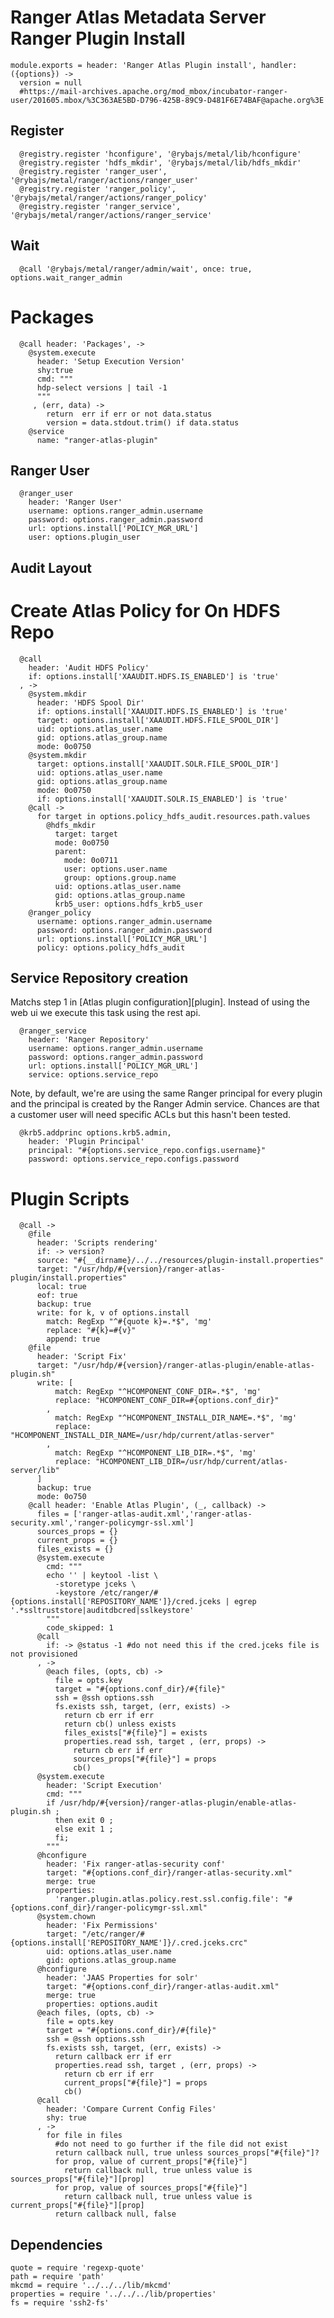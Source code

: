 
# Ranger Atlas Metadata Server Ranger Plugin Install

    module.exports = header: 'Ranger Atlas Plugin install', handler: ({options}) ->
      version = null
      #https://mail-archives.apache.org/mod_mbox/incubator-ranger-user/201605.mbox/%3C363AE5BD-D796-425B-89C9-D481F6E74BAF@apache.org%3E

## Register

      @registry.register 'hconfigure', '@rybajs/metal/lib/hconfigure'
      @registry.register 'hdfs_mkdir', '@rybajs/metal/lib/hdfs_mkdir'
      @registry.register 'ranger_user', '@rybajs/metal/ranger/actions/ranger_user'
      @registry.register 'ranger_policy', '@rybajs/metal/ranger/actions/ranger_policy'
      @registry.register 'ranger_service', '@rybajs/metal/ranger/actions/ranger_service'

## Wait

      @call '@rybajs/metal/ranger/admin/wait', once: true, options.wait_ranger_admin

# Packages

      @call header: 'Packages', ->
        @system.execute
          header: 'Setup Execution Version'
          shy:true
          cmd: """
          hdp-select versions | tail -1
          """
         , (err, data) ->
            return  err if err or not data.status
            version = data.stdout.trim() if data.status
        @service
          name: "ranger-atlas-plugin"

## Ranger User

      @ranger_user
        header: 'Ranger User'
        username: options.ranger_admin.username
        password: options.ranger_admin.password
        url: options.install['POLICY_MGR_URL']
        user: options.plugin_user

## Audit Layout


# Create Atlas Policy for On HDFS Repo

      @call
        header: 'Audit HDFS Policy'
        if: options.install['XAAUDIT.HDFS.IS_ENABLED'] is 'true'
      , ->
        @system.mkdir
          header: 'HDFS Spool Dir'
          if: options.install['XAAUDIT.HDFS.IS_ENABLED'] is 'true'
          target: options.install['XAAUDIT.HDFS.FILE_SPOOL_DIR']
          uid: options.atlas_user.name
          gid: options.atlas_group.name
          mode: 0o0750
        @system.mkdir
          target: options.install['XAAUDIT.SOLR.FILE_SPOOL_DIR']
          uid: options.atlas_user.name
          gid: options.atlas_group.name
          mode: 0o0750
          if: options.install['XAAUDIT.SOLR.IS_ENABLED'] is 'true'
        @call ->
          for target in options.policy_hdfs_audit.resources.path.values
            @hdfs_mkdir
              target: target
              mode: 0o0750
              parent:
                mode: 0o0711
                user: options.user.name
                group: options.group.name
              uid: options.atlas_user.name
              gid: options.atlas_group.name
              krb5_user: options.hdfs_krb5_user
        @ranger_policy
          username: options.ranger_admin.username
          password: options.ranger_admin.password
          url: options.install['POLICY_MGR_URL']
          policy: options.policy_hdfs_audit

## Service Repository creation

Matchs step 1 in [Atlas plugin configuration][plugin]. Instead of using the web ui
we execute this task using the rest api.

      @ranger_service
        header: 'Ranger Repository'
        username: options.ranger_admin.username
        password: options.ranger_admin.password
        url: options.install['POLICY_MGR_URL']
        service: options.service_repo

Note, by default, we're are using the same Ranger principal for every
plugin and the principal is created by the Ranger Admin service. Chances
are that a customer user will need specific ACLs but this hasn't been
tested.

      @krb5.addprinc options.krb5.admin,
        header: 'Plugin Principal'
        principal: "#{options.service_repo.configs.username}"
        password: options.service_repo.configs.password

# Plugin Scripts 

      @call ->
        @file
          header: 'Scripts rendering'
          if: -> version?
          source: "#{__dirname}/../../resources/plugin-install.properties"
          target: "/usr/hdp/#{version}/ranger-atlas-plugin/install.properties"
          local: true
          eof: true
          backup: true
          write: for k, v of options.install
            match: RegExp "^#{quote k}=.*$", 'mg'
            replace: "#{k}=#{v}"
            append: true
        @file
          header: 'Script Fix'
          target: "/usr/hdp/#{version}/ranger-atlas-plugin/enable-atlas-plugin.sh"
          write: [
              match: RegExp "^HCOMPONENT_CONF_DIR=.*$", 'mg'
              replace: "HCOMPONENT_CONF_DIR=#{options.conf_dir}"
            ,
              match: RegExp "^HCOMPONENT_INSTALL_DIR_NAME=.*$", 'mg'
              replace: "HCOMPONENT_INSTALL_DIR_NAME=/usr/hdp/current/atlas-server"
            ,
              match: RegExp "^HCOMPONENT_LIB_DIR=.*$", 'mg'
              replace: "HCOMPONENT_LIB_DIR=/usr/hdp/current/atlas-server/lib"
          ]
          backup: true
          mode: 0o750
        @call header: 'Enable Atlas Plugin', (_, callback) ->
          files = ['ranger-atlas-audit.xml','ranger-atlas-security.xml','ranger-policymgr-ssl.xml']
          sources_props = {}
          current_props = {}
          files_exists = {}
          @system.execute
            cmd: """
            echo '' | keytool -list \
              -storetype jceks \
              -keystore /etc/ranger/#{options.install['REPOSITORY_NAME']}/cred.jceks | egrep '.*ssltruststore|auditdbcred|sslkeystore'
            """
            code_skipped: 1
          @call
            if: -> @status -1 #do not need this if the cred.jceks file is not provisioned
          , ->
            @each files, (opts, cb) ->
              file = opts.key
              target = "#{options.conf_dir}/#{file}"
              ssh = @ssh options.ssh
              fs.exists ssh, target, (err, exists) ->
                return cb err if err
                return cb() unless exists
                files_exists["#{file}"] = exists
                properties.read ssh, target , (err, props) ->
                  return cb err if err
                  sources_props["#{file}"] = props
                  cb()
          @system.execute
            header: 'Script Execution'
            cmd: """
            if /usr/hdp/#{version}/ranger-atlas-plugin/enable-atlas-plugin.sh ;
              then exit 0 ;
              else exit 1 ;
              fi;
            """
          @hconfigure
            header: 'Fix ranger-atlas-security conf'
            target: "#{options.conf_dir}/ranger-atlas-security.xml"
            merge: true
            properties:
              'ranger.plugin.atlas.policy.rest.ssl.config.file': "#{options.conf_dir}/ranger-policymgr-ssl.xml"
          @system.chown
            header: 'Fix Permissions'
            target: "/etc/ranger/#{options.install['REPOSITORY_NAME']}/.cred.jceks.crc"
            uid: options.atlas_user.name
            gid: options.atlas_group.name
          @hconfigure
            header: 'JAAS Properties for solr'
            target: "#{options.conf_dir}/ranger-atlas-audit.xml"
            merge: true
            properties: options.audit
          @each files, (opts, cb) ->
            file = opts.key
            target = "#{options.conf_dir}/#{file}"
            ssh = @ssh options.ssh
            fs.exists ssh, target, (err, exists) ->
              return callback err if err
              properties.read ssh, target , (err, props) ->
                return cb err if err
                current_props["#{file}"] = props
                cb()
          @call
            header: 'Compare Current Config Files'
            shy: true
          , ->
            for file in files
              #do not need to go further if the file did not exist
              return callback null, true unless sources_props["#{file}"]?
              for prop, value of current_props["#{file}"]
                return callback null, true unless value is sources_props["#{file}"][prop]
              for prop, value of sources_props["#{file}"]
                return callback null, true unless value is current_props["#{file}"][prop]
              return callback null, false

## Dependencies

    quote = require 'regexp-quote'
    path = require 'path'
    mkcmd = require '../../../lib/mkcmd'
    properties = require '../../../lib/properties'
    fs = require 'ssh2-fs'

[atlas-plugin]:(https://docs.hortonworks.com/HDPDocuments/HDP2/HDP-2.4.0/bk_installing_manually_book/content/installing_ranger_plugins.html#installing_ranger_atlas_plugin)
